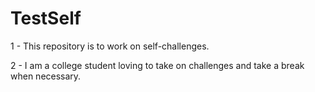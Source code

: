 # TestSelf

1 - This repository is to work on self-challenges.

2 - I am a college student loving to take on challenges and take a break when necessary.
